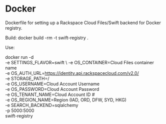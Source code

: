 Docker
======

Dockerfile for setting up a Rackspace Cloud Files/Swift backend for Docker registry. 

Build: docker build -rm -t swift-registry .

Use:

docker run -d \
-e SETTINGS_FLAVOR=swift \ 
-e OS_CONTAINER=Cloud Files container name \
-e OS_AUTH_URL=https://identity.api.rackspacecloud.com/v2.0/ \
-e STORAGE_PATH=/ \
-e OS_USERNAME=Cloud Account Username \
-e OS_PASSWORD=Cloud Account Password \
-e OS_TENANT_NAME=Cloud Account ID # \
-e OS_REGION_NAME=Region (IAD, ORD, DFW, SYD, HKG) \
-e SEARCH_BACKEND=sqlalchemy \
-p 5000:5000 \
swift-registry

